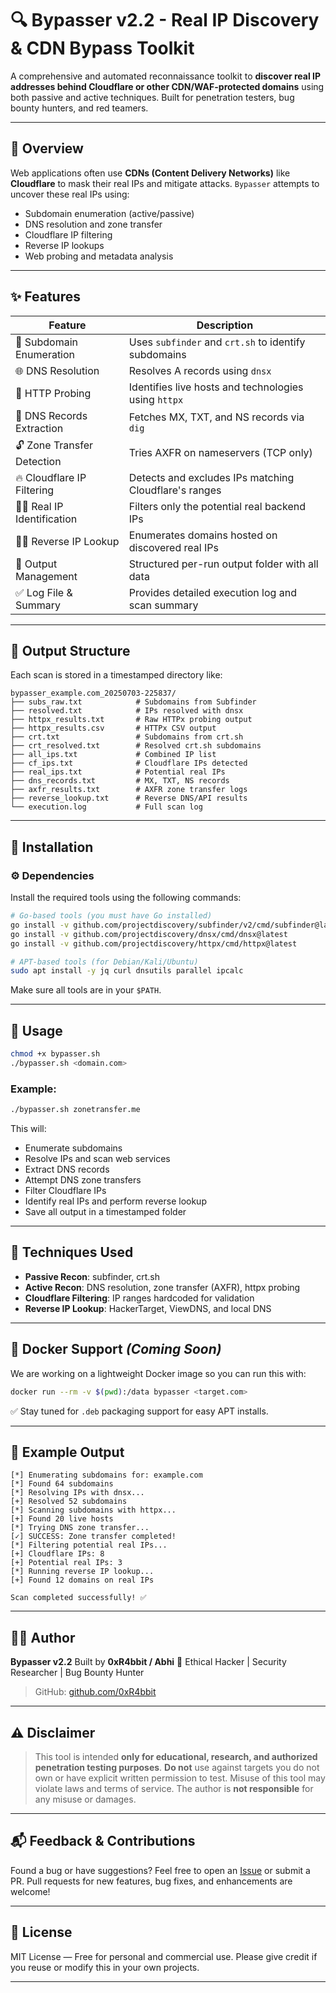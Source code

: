 # 🔍 Bypasser v2.2 - Real IP Discovery & CDN Bypass Toolkit

A comprehensive and automated reconnaissance toolkit to **discover real IP addresses behind Cloudflare or other CDN/WAF-protected domains** using both passive and active techniques. Built for penetration testers, bug bounty hunters, and red teamers.

---

## 📌 Overview

Web applications often use **CDNs (Content Delivery Networks)** like **Cloudflare** to mask their real IPs and mitigate attacks. `Bypasser` attempts to uncover these real IPs using:

* Subdomain enumeration (active/passive)
* DNS resolution and zone transfer
* Cloudflare IP filtering
* Reverse IP lookups
* Web probing and metadata analysis

---

## ✨ Features

| Feature                      | Description                                           |
| ---------------------------- | ----------------------------------------------------- |
| 🔎 Subdomain Enumeration     | Uses `subfinder` and `crt.sh` to identify subdomains  |
| 🌐 DNS Resolution            | Resolves A records using `dnsx`                       |
| 🚀 HTTP Probing              | Identifies live hosts and technologies using `httpx`  |
| 📅 DNS Records Extraction    | Fetches MX, TXT, and NS records via `dig`             |
| 🔓 Zone Transfer Detection   | Tries AXFR on nameservers (TCP only)                  |
| 🔥 Cloudflare IP Filtering   | Detects and excludes IPs matching Cloudflare's ranges |
| 🧑‍🧐 Real IP Identification | Filters only the potential real backend IPs           |
| 🕵️‍♂️ Reverse IP Lookup     | Enumerates domains hosted on discovered real IPs      |
| 📁 Output Management         | Structured per-run output folder with all data        |
| ✅ Log File & Summary         | Provides detailed execution log and scan summary      |

---

## 📂 Output Structure

Each scan is stored in a timestamped directory like:

```
bypasser_example.com_20250703-225837/
├── subs_raw.txt            # Subdomains from Subfinder
├── resolved.txt            # IPs resolved with dnsx
├── httpx_results.txt       # Raw HTTPx probing output
├── httpx_results.csv       # HTTPx CSV output
├── crt.txt                 # Subdomains from crt.sh
├── crt_resolved.txt        # Resolved crt.sh subdomains
├── all_ips.txt             # Combined IP list
├── cf_ips.txt              # Cloudflare IPs detected
├── real_ips.txt            # Potential real IPs
├── dns_records.txt         # MX, TXT, NS records
├── axfr_results.txt        # AXFR zone transfer logs
├── reverse_lookup.txt      # Reverse DNS/API results
└── execution.log           # Full scan log
```

---

## 🚀 Installation

### ⚙️ Dependencies

Install the required tools using the following commands:

```bash
# Go-based tools (you must have Go installed)
go install -v github.com/projectdiscovery/subfinder/v2/cmd/subfinder@latest
go install -v github.com/projectdiscovery/dnsx/cmd/dnsx@latest
go install -v github.com/projectdiscovery/httpx/cmd/httpx@latest

# APT-based tools (for Debian/Kali/Ubuntu)
sudo apt install -y jq curl dnsutils parallel ipcalc
```

Make sure all tools are in your `$PATH`.

---

## 📆 Usage

```bash
chmod +x bypasser.sh
./bypasser.sh <domain.com>
```

### Example:

```bash
./bypasser.sh zonetransfer.me
```

This will:

* Enumerate subdomains
* Resolve IPs and scan web services
* Extract DNS records
* Attempt DNS zone transfers
* Filter Cloudflare IPs
* Identify real IPs and perform reverse lookup
* Save all output in a timestamped folder

---

## 🧠 Techniques Used

* **Passive Recon**: subfinder, crt.sh
* **Active Recon**: DNS resolution, zone transfer (AXFR), httpx probing
* **Cloudflare Filtering**: IP ranges hardcoded for validation
* **Reverse IP Lookup**: HackerTarget, ViewDNS, and local DNS

---

## 🐳 Docker Support *(Coming Soon)*

We are working on a lightweight Docker image so you can run this with:

```bash
docker run --rm -v $(pwd):/data bypasser <target.com>
```

✅ Stay tuned for `.deb` packaging support for easy APT installs.

---

## 📜 Example Output

```
[*] Enumerating subdomains for: example.com
[*] Found 64 subdomains
[*] Resolving IPs with dnsx...
[+] Resolved 52 subdomains
[*] Scanning subdomains with httpx...
[+] Found 20 live hosts
[*] Trying DNS zone transfer...
[✓] SUCCESS: Zone transfer completed!
[*] Filtering potential real IPs...
[+] Cloudflare IPs: 8
[+] Potential real IPs: 3
[*] Running reverse IP lookup...
[+] Found 12 domains on real IPs

Scan completed successfully! ✅
```

---

## 🧑‍💻 Author

**Bypasser v2.2**
Built by **0xR4bbit / Abhi**
🔗 Ethical Hacker | Security Researcher | Bug Bounty Hunter

> GitHub: [github.com/0xR4bbit](https://github.com/0xR4bbit)

---

## ⚠️ Disclaimer

> This tool is intended **only for educational, research, and authorized penetration testing purposes**.
> **Do not** use against targets you do not own or have explicit written permission to test.
> Misuse of this tool may violate laws and terms of service. The author is **not responsible** for any misuse or damages.

---

## 📬 Feedback & Contributions

Found a bug or have suggestions?
Feel free to open an [Issue](https://github.com/0xR4bbit/bypasser/issues) or submit a PR.
Pull requests for new features, bug fixes, and enhancements are welcome!

---

## 📖 License

MIT License — Free for personal and commercial use.
Please give credit if you reuse or modify this in your own projects.

---
